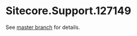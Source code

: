 # Sitecore.Support.127149

See [master branch](https://github.com/sitecoresupport/Sitecore.Support.127149) for details.